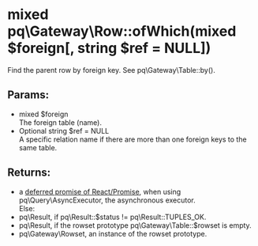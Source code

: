 # mixed pq\Gateway\Row::ofWhich(mixed $foreign[, string $ref = NULL])

Find the parent row by foreign key.
See pq\Gateway\Table::by().

## Params:

* mixed $foreign  
  The foreign table (name).
* Optional string $ref = NULL  
  A specific relation name if there are more than one foreign keys to the same table.

## Returns:

* a [deferred promise of React/Promise](https://github.com/reactphp/promise#deferred-1), when using pq\Query\AsyncExecutor, the asynchronous executor.  
  Else:
* pq\Result, if pq\Result::$status != pq\Result::TUPLES_OK.
* pq\Result, if the rowset prototype pq\Gateway\Table::$rowset is empty.
* pq\Gateway\Rowset, an instance of the rowset prototype.
